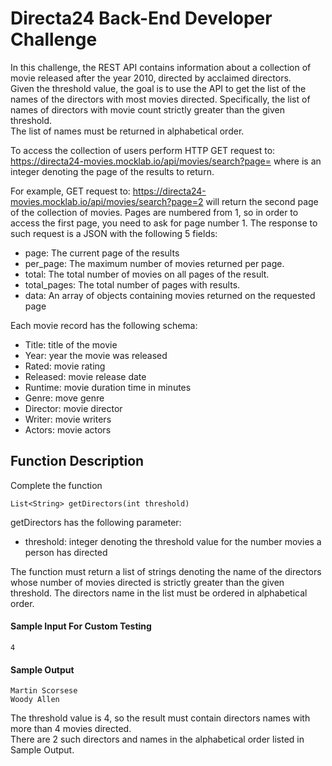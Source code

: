 # Directa24 Back-End Developer Challenge 

In this challenge, the REST API contains information about a collection of movie released after the year 2010, directed by acclaimed directors.  
Given the threshold value, the goal is to use the API to get the list of the names of the directors with most movies directed. Specifically, the list of names of directors with movie count strictly greater than the given threshold.   
The list of names must be returned in alphabetical order.  

To access the collection of users perform HTTP GET request to:
https://directa24-movies.mocklab.io/api/movies/search?page=<pageNumber>
where <pageNumber> is an integer denoting the page of the results to return.

For example, GET request to:
https://directa24-movies.mocklab.io/api/movies/search?page=2
will return the second page of the collection of movies. Pages are numbered from 1, so in order to access the first page, you need to ask for page number 1.
The response to such request is a JSON with the following 5 fields:

- page: The current page of the results  
- per_page: The maximum number of movies returned per page.  
- total: The total number of movies on all pages of the result.  
- total_pages: The total number of pages with results.  
- data: An array of objects containing movies returned on the requested page  

Each movie record has the following schema:  
- Title: title of the movie  
- Year: year the movie was released  
- Rated: movie rating  
- Released: movie release date  
- Runtime: movie duration time in minutes  
- Genre: move genre  
- Director: movie director  
- Writer: movie writers  
- Actors: movie actors  

## Function Description  
  
Complete the function 

    List<String> getDirectors(int threshold)

getDirectors has the following parameter:
- threshold: integer denoting the threshold value for the number movies a person has directed

The function must return a list of strings denoting the name of the directors whose number of movies directed is strictly greater than the given threshold. 
The directors name in the list must be ordered in alphabetical order.


#### Sample Input For Custom Testing
    4  
#### Sample Output
    Martin Scorsese
    Woody Allen
    
The threshold value is 4, so the result must contain directors names with more than 4 movies directed.   
There are 2 such directors and names in the alphabetical order listed in Sample Output.